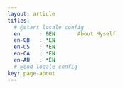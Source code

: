 ```yaml
---
layout: article
titles:
  # @start locale config
  en      : &EN       About Myself
  en-GB   : *EN
  en-US   : *EN
  en-CA   : *EN
  en-AU   : *EN
  # @end locale config
key: page-about
---
```

